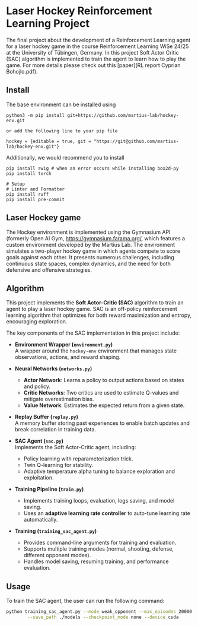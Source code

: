 # Laser Hockey Reinforcement Learning Project   
The final project about the development of a Reinforcement Learning agent for a laser hockey game in the course Reinforcement Learning WiSe 24/25 at the University of Tübingen, Germany. In this project Soft Actor Critic (SAC) algorithm is implemented to train the agent to learn how to play the game. For more details please check out this [paper](RL report Cyprian Bohojlo.pdf).
## Install   
The base environment can be installed using 
```
python3 -m pip install git+https://github.com/martius-lab/hockey-env.git

or add the following line to your pip file

hockey = {editable = true, git = "https://git@github.com/martius-lab/hockey-env.git"}
```
Additionally, we would recommend you to install   
```
pip install swig # when an error occurs while installing box2d-py
pip install torch
```

```
# Setup
# Linter and Formatter
pip install ruff
pip install pre-commit
```

## Laser Hockey game
The Hockey environment is implemented using the Gymnasium API
(formerly Open AI Gym, https://gymnasium.farama.org/, which features a custom environment developed by the
Martius Lab. The environment simulates a two-player hockey game in which agents compete to score goals against
each other. It presents numerous challenges, including continuous state spaces, complex dynamics, and the need
for both defensive and offensive strategies.
## Algorithm
This project implements the **Soft Actor-Critic (SAC)** algorithm to train an agent to play a laser hockey game. SAC is an off-policy reinforcement learning algorithm that optimizes for both reward maximization and entropy, encouraging exploration.

The key components of the SAC implementation in this project include:

- **Environment Wrapper (`environment.py`)**  
  A wrapper around the `hockey-env` environment that manages state observations, actions, and reward shaping.

- **Neural Networks (`networks.py`)**  
  - **Actor Network**: Learns a policy to output actions based on states and policy.
  - **Critic Networks**: Two critics are used to estimate Q-values and mitigate overestimation bias.
  - **Value Network**: Estimates the expected return from a given state.

- **Replay Buffer (`replay.py`)**  
  A memory buffer storing past experiences to enable batch updates and break correlation in training data.

- **SAC Agent (`sac.py`)**  
  Implements the Soft Actor-Critic agent, including:
  - Policy learning with reparameterization trick.
  - Twin Q-learning for stability.
  - Adaptive temperature alpha tuning to balance exploration and exploitation.

- **Training Pipeline (`train.py`)**  
  - Implements training loops, evaluation, logs saving, and model saving.
  - Uses an **adaptive learning rate controller** to auto-tune learning rate automatically.

- **Training (`training_sac_agent.py`)**  
  - Provides command-line arguments for training and evaluation.
  - Supports multiple training modes (normal, shooting, defense, different opponent modes).
  - Handles model saving, resuming training, and performance evaluation.

## Usage

To train the SAC agent, the user can run the following command:

```bash
python training_sac_agent.py --mode weak_opponent --max_episodes 20000 --max_steps 500 \
        --save_path ./models --checkpoint_mode none --device cuda


